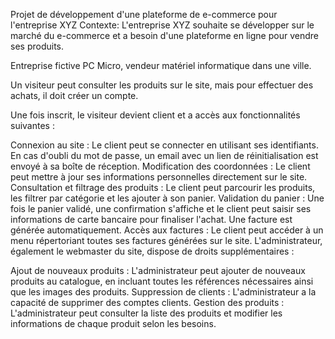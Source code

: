 Projet de développement d'une plateforme de
 e-commerce pour l'entreprise XYZ
Contexte:
L'entreprise XYZ souhaite se développer sur le marché du e-commerce et a besoin d'une
plateforme en ligne pour vendre ses produits.

Entreprise fictive PC Micro, vendeur matériel informatique dans une ville.


Un visiteur peut consulter les produits sur le site, mais pour effectuer des achats, il doit créer un compte.

Une fois inscrit, le visiteur devient client et a accès aux fonctionnalités suivantes :

Connexion au site : Le client peut se connecter en utilisant ses identifiants. En cas d'oubli du mot de passe, un email avec un lien de réinitialisation est envoyé à sa boîte de réception.
Modification des coordonnées : Le client peut mettre à jour ses informations personnelles directement sur le site.
Consultation et filtrage des produits : Le client peut parcourir les produits, les filtrer par catégorie et les ajouter à son panier.
Validation du panier : Une fois le panier validé, une confirmation s'affiche et le client peut saisir ses informations de carte bancaire pour finaliser l'achat. Une facture est générée automatiquement.
Accès aux factures : Le client peut accéder à un menu répertoriant toutes ses factures générées sur le site.
L'administrateur, également le webmaster du site, dispose de droits supplémentaires :

Ajout de nouveaux produits : L'administrateur peut ajouter de nouveaux produits au catalogue, en incluant toutes les références nécessaires ainsi que les images des produits.
Suppression de clients : L'administrateur a la capacité de supprimer des comptes clients.
Gestion des produits : L'administrateur peut consulter la liste des produits et modifier les informations de chaque produit selon les besoins.
